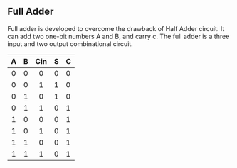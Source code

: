 ## Full Adder

Full adder is developed to overcome the drawback of 
Half Adder circuit. It can add two one-bit numbers 
A and B, and carry c. The full adder is a three 
input and two output combinational circuit.



|  A    |    B    |  Cin     |    S    |    C   |
|:-----:|:-------:|:--------:|:--------:|:-------|
|   0   |    0    |     0    |     0    |     0  |
|   0   |    0    |     1    |     1    |     0  |
|   0   |    1    |     0    |     1    |     0  |
|   0   |    1    |     1    |     0    |     1  |
|   1   |    0    |     0    |     0    |     1  |
|   1   |    0    |     1    |     0    |     1  |
|   1   |    1    |     0    |     0    |     1  |
|   1   |    1    |     1    |     0    |     1  |
